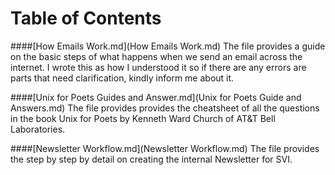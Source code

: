 # Table of Contents
 
####[How Emails Work.md](How Emails Work.md)
The file provides a guide on the basic steps of what happens when we send an email across the internet. I wrote this as how I understood it so if there are any errors are parts that need clarification, kindly inform me about it.

####[Unix for Poets Guides and Answer.md](Unix for Poets Guide and Answers.md)
The file provides provides the cheatsheet of all the questions in the book Unix for Poets by Kenneth Ward Church of AT&T Bell Laboratories.

####[Newsletter Workflow.md](Newsletter Workflow.md)
The file provides the step by step by detail on creating the internal Newsletter for SVI.


